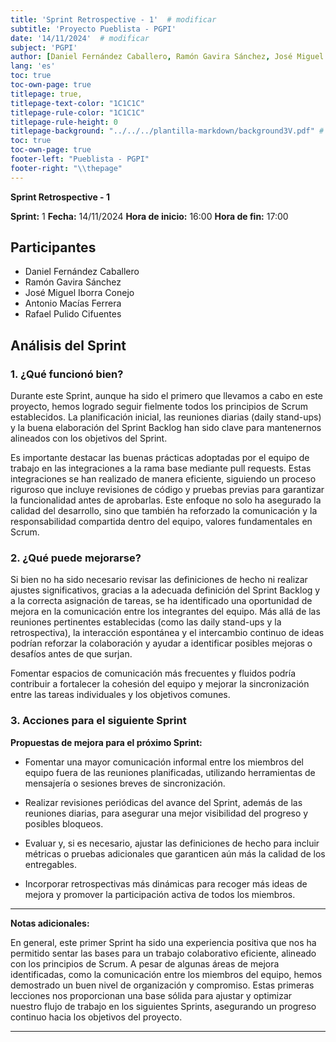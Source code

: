 ```yaml
---
title: 'Sprint Retrospective - 1'  # modificar
subtitle: 'Proyecto Pueblista - PGPI'
date: '14/11/2024'  # modificar
subject: 'PGPI'
author: [Daniel Fernández Caballero, Ramón Gavira Sánchez, José Miguel Iborra Conejo, Antonio Macías Ferrera, Rafael Pulido Cifuentes]
lang: 'es'
toc: true
toc-own-page: true
titlepage: true,
titlepage-text-color: "1C1C1C"
titlepage-rule-color: "1C1C1C"
titlepage-rule-height: 0
titlepage-background: "../../../plantilla-markdown/background3V.pdf" # modificar si el doc es horizontal
toc: true
toc-own-page: true
footer-left: "Pueblista - PGPI"
footer-right: "\\thepage"
---
```


**Sprint Retrospective - 1**

**Sprint:** 1
**Fecha:** 14/11/2024 
**Hora de inicio:** 16:00
**Hora de fin:** 17:00  

## Participantes
- Daniel Fernández Caballero
- Ramón Gavira Sánchez
- José Miguel Iborra Conejo
- Antonio Macías Ferrera
- Rafael Pulido Cifuentes

## Análisis del Sprint

### 1. ¿Qué funcionó bien?

Durante este Sprint, aunque ha sido el primero que llevamos a cabo en este proyecto, hemos logrado seguir fielmente todos los principios de Scrum establecidos. La planificación inicial, las reuniones diarias (daily stand-ups) y la buena elaboración del Sprint Backlog han sido clave para mantenernos alineados con los objetivos del Sprint.

Es importante destacar las buenas prácticas adoptadas por el equipo de trabajo en las integraciones a la rama base mediante pull requests. Estas integraciones se han realizado de manera eficiente, siguiendo un proceso riguroso que incluye revisiones de código y pruebas previas para garantizar la funcionalidad antes de aprobarlas. Este enfoque no solo ha asegurado la calidad del desarrollo, sino que también ha reforzado la comunicación y la responsabilidad compartida dentro del equipo, valores fundamentales en Scrum.


### 2. ¿Qué puede mejorarse?

Si bien no ha sido necesario revisar las definiciones de hecho ni realizar ajustes significativos, gracias a la adecuada definición del Sprint Backlog y a la correcta asignación de tareas, se ha identificado una oportunidad de mejora en la comunicación entre los integrantes del equipo. Más allá de las reuniones pertinentes establecidas (como las daily stand-ups y la retrospectiva), la interacción espontánea y el intercambio continuo de ideas podrían reforzar la colaboración y ayudar a identificar posibles mejoras o desafíos antes de que surjan.

Fomentar espacios de comunicación más frecuentes y fluidos podría contribuir a fortalecer la cohesión del equipo y mejorar la sincronización entre las tareas individuales y los objetivos comunes.


### 3. Acciones para el siguiente Sprint
**Propuestas de mejora para el próximo Sprint:**

- Fomentar una mayor comunicación informal entre los miembros del equipo fuera de las reuniones planificadas, utilizando herramientas de mensajería o sesiones breves de sincronización.

- Realizar revisiones periódicas del avance del Sprint, además de las reuniones diarias, para asegurar una mejor visibilidad del progreso y posibles bloqueos.

- Evaluar y, si es necesario, ajustar las definiciones de hecho para incluir métricas o pruebas adicionales que garanticen aún más la calidad de los entregables.

- Incorporar retrospectivas más dinámicas para recoger más ideas de mejora y promover la participación activa de todos los miembros.

---

**Notas adicionales:**  

En general, este primer Sprint ha sido una experiencia positiva que nos ha permitido sentar las bases para un trabajo colaborativo eficiente, alineado con los principios de Scrum. A pesar de algunas áreas de mejora identificadas, como la comunicación entre los miembros del equipo, hemos demostrado un buen nivel de organización y compromiso. Estas primeras lecciones nos proporcionan una base sólida para ajustar y optimizar nuestro flujo de trabajo en los siguientes Sprints, asegurando un progreso continuo hacia los objetivos del proyecto.



---
